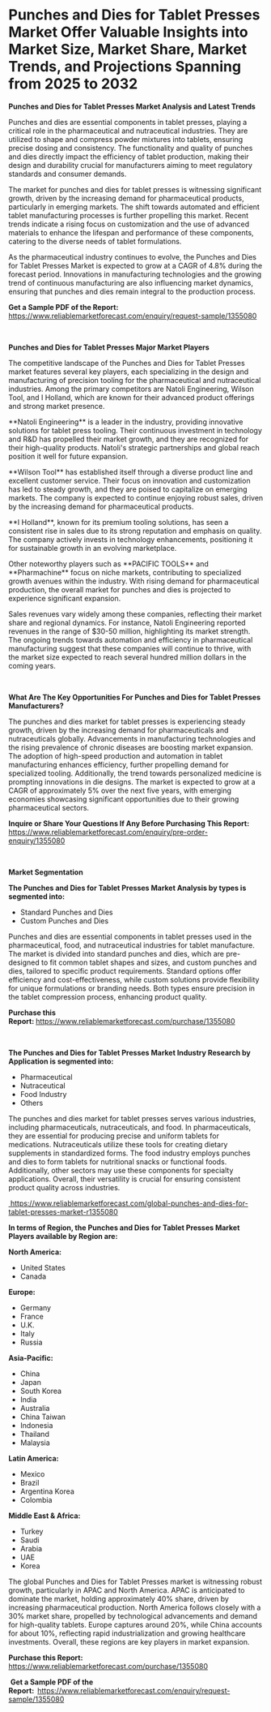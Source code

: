 <p><h1>Punches and Dies for Tablet Presses Market Offer Valuable Insights into Market Size, Market Share, Market Trends, and Projections Spanning from 2025 to 2032</h1></p><p><strong>Punches and Dies for Tablet Presses Market Analysis and Latest Trends</strong></p>
<p><p>Punches and dies are essential components in tablet presses, playing a critical role in the pharmaceutical and nutraceutical industries. They are utilized to shape and compress powder mixtures into tablets, ensuring precise dosing and consistency. The functionality and quality of punches and dies directly impact the efficiency of tablet production, making their design and durability crucial for manufacturers aiming to meet regulatory standards and consumer demands.</p><p>The market for punches and dies for tablet presses is witnessing significant growth, driven by the increasing demand for pharmaceutical products, particularly in emerging markets. The shift towards automated and efficient tablet manufacturing processes is further propelling this market. Recent trends indicate a rising focus on customization and the use of advanced materials to enhance the lifespan and performance of these components, catering to the diverse needs of tablet formulations.</p><p>As the pharmaceutical industry continues to evolve, the Punches and Dies for Tablet Presses Market is expected to grow at a CAGR of 4.8% during the forecast period. Innovations in manufacturing technologies and the growing trend of continuous manufacturing are also influencing market dynamics, ensuring that punches and dies remain integral to the production process.</p></p>
<p><strong>Get a Sample PDF of the Report:&nbsp;</strong> <a href="https://www.reliablemarketforecast.com/enquiry/request-sample/1355080?utm_campaign=2932&utm_medium=2&utm_source=Github&utm_content=ia&utm_term=12042025&utm_id=punches-and-dies-for-tablet-presses">https://www.reliablemarketforecast.com/enquiry/request-sample/1355080</a></p>
<p>&nbsp;</p>
<p><strong>Punches and Dies for Tablet Presses Major Market Players</strong></p>
<p><p>The competitive landscape of the Punches and Dies for Tablet Presses market features several key players, each specializing in the design and manufacturing of precision tooling for the pharmaceutical and nutraceutical industries. Among the primary competitors are Natoli Engineering, Wilson Tool, and I Holland, which are known for their advanced product offerings and strong market presence.</p><p>**Natoli Engineering** is a leader in the industry, providing innovative solutions for tablet press tooling. Their continuous investment in technology and R&D has propelled their market growth, and they are recognized for their high-quality products. Natoli's strategic partnerships and global reach position it well for future expansion.</p><p>**Wilson Tool** has established itself through a diverse product line and excellent customer service. Their focus on innovation and customization has led to steady growth, and they are poised to capitalize on emerging markets. The company is expected to continue enjoying robust sales, driven by the increasing demand for pharmaceutical products.</p><p>**I Holland**, known for its premium tooling solutions, has seen a consistent rise in sales due to its strong reputation and emphasis on quality. The company actively invests in technology enhancements, positioning it for sustainable growth in an evolving marketplace.</p><p>Other noteworthy players such as **PACIFIC TOOLS** and **Pharmachine** focus on niche markets, contributing to specialized growth avenues within the industry. With rising demand for pharmaceutical production, the overall market for punches and dies is projected to experience significant expansion. </p><p>Sales revenues vary widely among these companies, reflecting their market share and regional dynamics. For instance, Natoli Engineering reported revenues in the range of $30-50 million, highlighting its market strength. The ongoing trends towards automation and efficiency in pharmaceutical manufacturing suggest that these companies will continue to thrive, with the market size expected to reach several hundred million dollars in the coming years.</p></p>
<p>&nbsp;</p>
<p><strong>What Are The Key Opportunities For Punches and Dies for Tablet Presses Manufacturers?</strong></p>
<p><p>The punches and dies market for tablet presses is experiencing steady growth, driven by the increasing demand for pharmaceuticals and nutraceuticals globally. Advancements in manufacturing technologies and the rising prevalence of chronic diseases are boosting market expansion. The adoption of high-speed production and automation in tablet manufacturing enhances efficiency, further propelling demand for specialized tooling. Additionally, the trend towards personalized medicine is prompting innovations in die designs. The market is expected to grow at a CAGR of approximately 5% over the next five years, with emerging economies showcasing significant opportunities due to their growing pharmaceutical sectors.</p></p>
<p><strong>Inquire or Share Your Questions If Any Before Purchasing This Report:</strong> <a href="https://www.reliablemarketforecast.com/enquiry/pre-order-enquiry/1355080?utm_campaign=2932&utm_medium=2&utm_source=Github&utm_content=ia&utm_term=12042025&utm_id=punches-and-dies-for-tablet-presses">https://www.reliablemarketforecast.com/enquiry/pre-order-enquiry/1355080</a></p>
<p>&nbsp;</p>
<p><strong>Market Segmentation</strong></p>
<p><strong>The Punches and Dies for Tablet Presses Market Analysis by types is segmented into:</strong></p>
<p><ul><li>Standard Punches and Dies</li><li>Custom Punches and Dies</li></ul></p>
<p><p>Punches and dies are essential components in tablet presses used in the pharmaceutical, food, and nutraceutical industries for tablet manufacture. The market is divided into standard punches and dies, which are pre-designed to fit common tablet shapes and sizes, and custom punches and dies, tailored to specific product requirements. Standard options offer efficiency and cost-effectiveness, while custom solutions provide flexibility for unique formulations or branding needs. Both types ensure precision in the tablet compression process, enhancing product quality.</p></p>
<p><strong>Purchase this Report:&nbsp;</strong><a href="https://www.reliablemarketforecast.com/purchase/1355080?utm_campaign=2932&utm_medium=2&utm_source=Github&utm_content=ia&utm_term=12042025&utm_id=punches-and-dies-for-tablet-presses">https://www.reliablemarketforecast.com/purchase/1355080</a></p>
<p>&nbsp;</p>
<p><strong>The Punches and Dies for Tablet Presses Market Industry Research by Application is segmented into:</strong></p>
<p><ul><li>Pharmaceutical</li><li>Nutraceutical</li><li>Food Industry</li><li>Others</li></ul></p>
<p><p>The punches and dies market for tablet presses serves various industries, including pharmaceuticals, nutraceuticals, and food. In pharmaceuticals, they are essential for producing precise and uniform tablets for medications. Nutraceuticals utilize these tools for creating dietary supplements in standardized forms. The food industry employs punches and dies to form tablets for nutritional snacks or functional foods. Additionally, other sectors may use these components for specialty applications. Overall, their versatility is crucial for ensuring consistent product quality across industries.</p></p>
<p><a href="https://www.reliablemarketforecast.com/global-punches-and-dies-for-tablet-presses-market-r1355080?utm_campaign=2932&utm_medium=2&utm_source=Github&utm_content=ia&utm_term=12042025&utm_id=punches-and-dies-for-tablet-presses">&nbsp;https://www.reliablemarketforecast.com/global-punches-and-dies-for-tablet-presses-market-r1355080</a></p>
<p><strong>In terms of Region, the Punches and Dies for Tablet Presses Market Players available by Region are:</strong></p>
<p>
    <p> <strong> North America: </strong>
        <ul>
            <li>United States</li>
            <li>Canada</li>
        </ul>
        </p> 
    <p> <strong> Europe: </strong>
        <ul>
            <li>Germany</li>
            <li>France</li>
            <li>U.K.</li>
            <li>Italy</li>
            <li>Russia</li>
        </ul>
        </p> 
    <p> <strong> Asia-Pacific: </strong>
        <ul>
            <li>China</li>
            <li>Japan</li>
            <li>South Korea</li>
            <li>India</li>
            <li>Australia</li>
            <li>China Taiwan</li>
            <li>Indonesia</li>
            <li>Thailand</li>
            <li>Malaysia</li>
        </ul>
        </p> 
    <p> <strong> Latin America: </strong>
        <ul>
            <li>Mexico</li>
            <li>Brazil</li>
            <li>Argentina Korea</li>
            <li>Colombia</li>
        </ul>
        </p> 
    <p> <strong> Middle East & Africa: </strong>
        <ul>
            <li>Turkey</li>
            <li>Saudi</li>
            <li>Arabia</li>
            <li>UAE</li>
            <li>Korea</li>
        </ul>
    </p>
    </p>
<p><p>The global Punches and Dies for Tablet Presses market is witnessing robust growth, particularly in APAC and North America. APAC is anticipated to dominate the market, holding approximately 40% share, driven by increasing pharmaceutical production. North America follows closely with a 30% market share, propelled by technological advancements and demand for high-quality tablets. Europe captures around 20%, while China accounts for about 10%, reflecting rapid industrialization and growing healthcare investments. Overall, these regions are key players in market expansion.</p></p>
<p><strong>Purchase this Report: </strong><a href="https://www.reliablemarketforecast.com/purchase/1355080?utm_campaign=2932&utm_medium=2&utm_source=Github&utm_content=ia&utm_term=12042025&utm_id=punches-and-dies-for-tablet-presses">https://www.reliablemarketforecast.com/purchase/1355080</a></p>
<p>&nbsp;<strong>Get a Sample PDF of the Report:&nbsp;&nbsp;</strong><a href="https://www.reliablemarketforecast.com/enquiry/request-sample/1355080?utm_campaign=2932&utm_medium=2&utm_source=Github&utm_content=ia&utm_term=12042025&utm_id=punches-and-dies-for-tablet-presses">https://www.reliablemarketforecast.com/enquiry/request-sample/1355080</a></p>
<p><strong></strong></p>
<p><p></p><p></p><p></p></p>